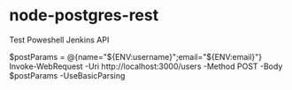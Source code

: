 # node-postgres-rest
Test Poweshell Jenkins API


<!-- Jenkins Powershell Update -->
$postParams = @{name="${ENV:username}";email="${ENV:email}"}
Invoke-WebRequest -Uri http://localhost:3000/users -Method POST -Body $postParams -UseBasicParsing